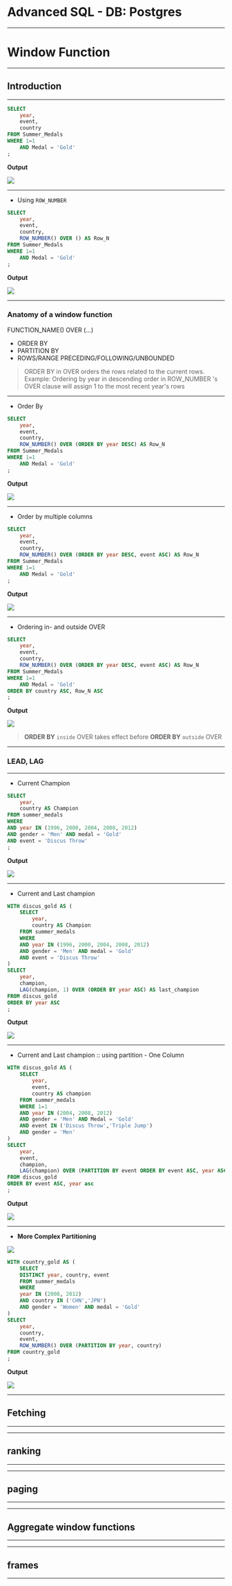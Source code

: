 # Advanced SQL - DB: Postgres

---

# Window Function

---

## Introduction

---

```sql
SELECT
	year, 
    event, 
    country
FROM Summer_Medals
WHERE 1=1 
	AND Medal = 'Gold'
;
```

**Output**

![](img/1.png)

---

- Using `ROW_NUMBER`

```sql
SELECT
	year, 
	event, 
	country,
	ROW_NUMBER() OVER () AS Row_N
FROM Summer_Medals
WHERE 1=1
	AND Medal = 'Gold'
;
```

**Output**

![](img/2.png)

---

### Anatomy of a window function

FUNCTION_NAME() OVER (...)
- ORDER BY
- PARTITION BY
- ROWS/RANGE PRECEDING/FOLLOWING/UNBOUNDED

> ORDER BY in OVER orders the rows related to the current rows. Example: Ordering by year in descending order in ROW_NUMBER 's OVER clause will assign 1 to the most recent year's rows

---

- Order By

```sql
SELECT
	year, 
	event, 
	country,
	ROW_NUMBER() OVER (ORDER BY year DESC) AS Row_N
FROM Summer_Medals
WHERE 1=1
	AND Medal = 'Gold'
;
```

**Output**

![](img/3.png)

---

- Order by multiple columns

```sql
SELECT
	year, 
	event, 
	country,
	ROW_NUMBER() OVER (ORDER BY year DESC, event ASC) AS Row_N
FROM Summer_Medals
WHERE 1=1
	AND Medal = 'Gold'
;
```

**Output**

![](img/4.png)

---

- Ordering in- and outside OVER

```sql
SELECT
	year, 
	event, 
	country,
	ROW_NUMBER() OVER (ORDER BY year DESC, event ASC) AS Row_N
FROM Summer_Medals
WHERE 1=1
	AND Medal = 'Gold'
ORDER BY country ASC, Row_N ASC
;
```

**Output**

![](img/5.png)

> **ORDER BY** `inside` OVER takes effect before **ORDER BY** `outside` OVER

---

### LEAD, LAG

---

- Current Champion

```sql
SELECT
	year, 
	country AS Champion
FROM summer_medals
WHERE
AND year IN (1996, 2000, 2004, 2008, 2012)
AND gender = 'Men' AND medal = 'Gold'
AND event = 'Discus Throw'
;
```

**Output**

![](img/6.png)

---

- Current and Last champion

```sql
WITH discus_gold AS (
	SELECT
		year, 
		country AS Champion
	FROM summer_medals
	WHERE
	AND year IN (1996, 2000, 2004, 2008, 2012)
	AND gender = 'Men' AND medal = 'Gold'
	AND event = 'Discus Throw'
)
SELECT
	year, 
	champion,
	LAG(champion, 1) OVER (ORDER BY year ASC) AS last_champion
FROM discus_gold
ORDER BY year ASC
;
```

**Output**

![](img/7.png)

---

- Current and Last champion :: using partition - One Column

```sql
WITH discus_gold AS (
	SELECT
		year, 
		event, 
		country AS champion
	FROM summer_medals
	WHERE 1=1
	AND year IN (2004, 2008, 2012)
	AND gender = 'Men' AND Medal = 'Gold'
	AND event IN ('Discus Throw','Triple Jump')
	AND gender = 'Men'
)
SELECT
	year, 
	event, 
	champion,
	LAG(champion) OVER (PARTITION BY event ORDER BY event ASC, year ASC) AS last_champion
FROM discus_gold
ORDER BY event ASC, year asc
;
```

**Output**

![](img/8.png)

---

- **More Complex Partitioning**

![](img/9.png)


```sql
WITH country_gold AS (
	SELECT
	DISTINCT year, country, event
	FROM summer_medals
	WHERE
	year IN (2008, 2012)
	AND country IN ('CHN','JPN')
	AND gender = 'Women' AND medal = 'Gold'
)
SELECT
	year, 
	country, 
	event,
	ROW_NUMBER() OVER (PARTITION BY year, country)
FROM country_gold
;
```

**Output**

![](img/10.png)


---

## Fetching

---




---

## ranking

---


---

## paging

---


---

## Aggregate window functions

---


---

## frames

---
























































